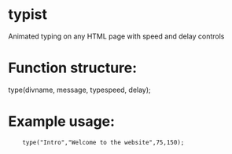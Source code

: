 # typist
Animated typing on any HTML page with speed and delay controls

# Function structure:

type(divname, message, typespeed, delay);

# Example usage:
  
		type("Intro","Welcome to the website",75,150);
  
 
